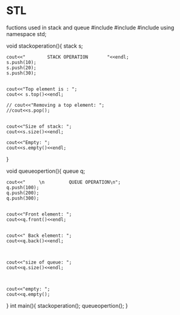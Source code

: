 # STL
fuctions used in stack and queue
#include<iostream>
#include <stack>
#include <queue>
using namespace std;

void stackoperation(){
    stack<int> s;
    
    cout<<"        STACK OPERATION       "<<endl;
    s.push(10);
    s.push(20);
    s.push(30);
    
    
    cout<<"Top element is : ";
    cout<< s.top()<<endl;
    
    // cout<<"Removing a top element: ";
    //cout<<s.pop();
    
    
    cout<<"Size of stack: ";
    cout<<s.size()<<endl;
    
    cout<<"Empty: ";
    cout<<s.empty()<<endl;
    
    
    
    
    
    
    
}

void queueopertion(){
    queue<int> q;
    
    cout<<"     \n         QUEUE OPERATION\n";
    q.push(100);
    q.push(200);
    q.push(300);
    
    
    cout<<"Front element: ";
    cout<<q.front()<<endl;
    
    
    cout<<" Back element: ";
    cout<<q.back()<<endl;
    
    
    
    cout<<"size of queue: ";
    cout<<q.size()<<endl;
    
    
    
    cout<<"empty: ";
    cout<<q.empty();
    
    
}
int main(){
    stackoperation();
    queueopertion();
}
